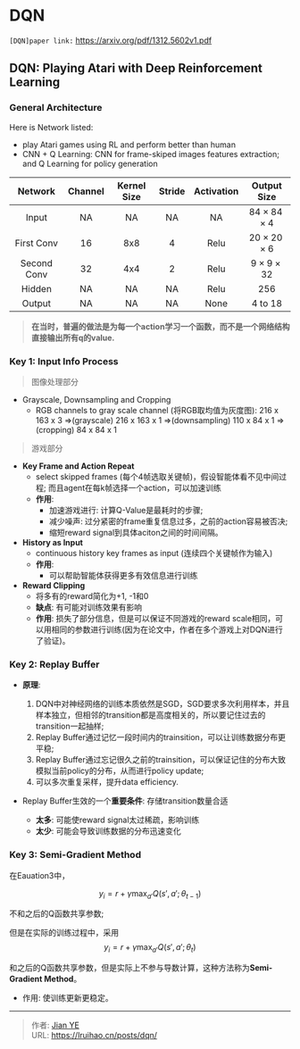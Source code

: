 # DQN


`[DQN]paper link:` https://arxiv.org/pdf/1312.5602v1.pdf

## DQN: Playing Atari with Deep Reinforcement Learning
### General Architecture

Here is Network listed:
- play Atari games using RL and perform better than human
- CNN + Q Learning: CNN for frame-skiped images features extraction; and Q Learning for policy generation

| Network | Channel | Kernel Size | Stride | Activation | Output Size|
|  :----: | :----:  |    :----:   |    :----:  |:----:|:----:|
|Input |NA    |NA    |NA    |NA    |$84\times84\times4$|
|First Conv|16|8x8|4|Relu|$20 \times 20 \times 6$|
|Second Conv|32|4x4|2|Relu|$9 \times 9 \times 32$|
|Hidden|NA|NA|NA|Relu|256|
|Output|NA|NA|NA|None|4 to 18|

> **在当时，普遍的做法是为每一个action学习一个函数，而不是一个网络结构直接输出所有q的value.**

### Key 1: Input Info Process

  > 图像处理部分
  - Grayscale, Downsampling and Cropping
    - RGB channels to gray scale channel (将RGB取均值为灰度图):
      216 x 163 x 3 =>(grayscale) 216 x 163 x 1 =>(downsampling) 110 x 84 x 1 =>(cropping) 84 x 84 x 1

  > 游戏部分
  - **Key Frame and Action Repeat**
    - select skipped frames (每个4帧选取关键帧)，假设智能体看不见中间过程; 而且agent在每k帧选择一个action，可以加速训练
    - **作用**:
      + 加速游戏进行: 计算Q-Value是最耗时的步骤;
      + 减少噪声: 过分紧密的frame重复信息过多，之前的action容易被否决;
      + 缩短reward signal到具体aciton之间的时间间隔。
  - **History as Input**
    - continuous history key frames as input (连续四个关键帧作为输入)
    - **作用**:
      + 可以帮助智能体获得更多有效信息进行训练
  - **Reward Clipping**
    - 将多有的reward简化为+1, -1和0
    - **缺点**: 有可能对训练效果有影响
    - **作用**: 损失了部分信息，但是可以保证不同游戏的reward scale相同，可以用相同的参数进行训练(因为在论文中，作者在多个游戏上对DQN进行了验证)。

### Key 2: Replay Buffer

  - **原理**:
    1. DQN中对神经网络的训练本质依然是SGD，SGD要求多次利用样本，并且样本独立，但相邻的transition都是高度相关的，所以要记住过去的transition一起抽样;
    2. Replay Buffer通过记忆一段时间内的trainsition，可以让训练数据分布更平稳;
    3. Replay Buffer通过忘记很久之前的trainsition，可以保证记住的分布大致模拟当前policy的分布，从而进行policy update;
    4. 可以多次重复采样，提升data efficiency.

  - Replay Buffer生效的一个**重要条件**: 存储transition数量合适
    + **太多**: 可能使reward signal太过稀疏，影响训练
    + **太少**: 可能会导致训练数据的分布迅速变化

### Key 3: Semi-Gradient Method

  在Eauation3中，

  $$y_i = r + \gamma \max_{a'}Q(s', a'; \theta_{t-1})$$

  不和之后的Q函数共享参数;

  但是在实际的训练过程中，采用
  $$ y_i = r + \gamma \max_{a'}Q(s', a'; \theta_{t})$$

  和之后的Q函数共享参数，但是实际上不参与导数计算，这种方法称为**Semi-Gradient Method**。

  - 作用: 使训练更新更稳定。


---

> 作者: [Jian YE](https://github.com/jianye0428)  
> URL: https://lruihao.cn/posts/dqn/  

